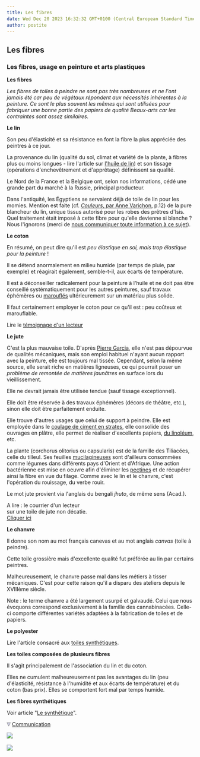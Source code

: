 ```yaml
---
title: Les fibres
date: Wed Dec 20 2023 16:32:32 GMT+0100 (Central European Standard Time)
author: postite
---
```


## Les fibres
### Les fibres, usage en peinture et arts plastiques
 **Les fibres**

_Les fibres de toiles à peindre ne sont pas très nombreuses et ne l'ont jamais été car peu de végétaux répondent aux nécessités inhérentes à la peinture. Ce sont le plus souvent les mêmes qui sont utilisées pour fabriquer une bonne partie des papiers de qualité Beaux-arts car les contraintes sont assez similaires._

**Le lin**

Son peu d'élasticité et sa résistance en font la fibre la plus appréciée des peintres à ce jour.

La provenance du lin (qualité du sol, climat et variété de la plante, à fibres plus ou moins longues - lire l'article sur [l'huile de lin](huiledelin.html)) et son tissage (opérations d'enchevêtrement et d'apprêtage) définissent sa qualité.

Le Nord de la France et la Belgique ont, selon nos informations, cédé une grande part du marché à la Russie, principal producteur.

Dans l'antiquité, les Égyptiens se servaient déjà de toile de lin pour les momies. Mention est faite (cf. [_Couleurs_, par Anne Varichon](livres.html#annevarichon), p.12) de la pure blancheur du lin, unique tissus autorisé pour les robes des prêtres d'Isis. Quel traitement était imposé à cette fibre pour qu'elle devienne si blanche ? Nous l'ignorons (merci de [nous communiquer toute information à ce sujet](ecrire.html)).

**Le coton**

En résumé, on peut dire qu'il est _peu élastique en soi, mais trop élastique pour la peinture_ !

Il se détend anormalement en milieu humide (par temps de pluie, par exemple) et réagirait également, semble-t-il, aux écarts de température.

Il est à déconseiller radicalement pour la peinture à l'huile et ne doit pas être conseillé systématiquement pour les autres peintures, sauf travaux éphémères ou [marouflés](marouflage.html) ultérieurement sur un matériau plus solide.

Il faut certainement employer le coton pour ce qu'il est : peu coûteux et marouflable.

Lire le [témoignage d'un lecteur](courrierdeslecteurs2010c320.html#20101227iz)

**Le jute**

C'est la plus mauvaise toile. D'après [Pierre Garcia](livres.html#pierregarcia), elle n'est pas dépourvue de qualités mécaniques, mais son emploi habituel n'ayant aucun rapport avec la peinture, elle est toujours mal tissée. Cependant, selon la même source, elle serait riche en matières ligneuses, ce qui pourrait poser un _problème de remontée de matières jaunâtres_ en surface lors du vieillissement.

Elle ne devrait jamais être utilisée tendue (sauf tissage exceptionnel).

Elle doit être réservée à des travaux éphémères (décors de théâtre, etc.), sinon elle doit être parfaitement enduite.

Elle trouve d'autres usages que celui de support à peindre. Elle est employée dans le [coulage de ciment en strates](ciment.html#coulage), elle consolide des ouvrages en plâtre, elle permet de réaliser d'excellents papiers, [du linoléum](linoleum.html), etc.

La plante (corchorus olitorius ou capsularis) est de la famille des Tiliacées, celle du tilleul. Ses feuilles [mucilagineuses](mucilage.html) sont d'ailleurs consommées comme légumes dans différents pays d'Orient et d'Afrique. Une action bactérienne est mise en oeuvre afin d'éliminer les [pectines](mucilage.html) et de récupérer ainsi la fibre en vue du filage. Comme avec le lin et le chanvre, c'est l'opération du rouissage, du verbe rouir.

Le mot jute provient via l'anglais du bengali _jhuto_, de même sens (Acad.).

A lire : le courrier d'un lecteur  
sur une toile de jute non décatie.  
[Cliquer ici](courrierdeslecteurs2010c280.html#20101126da)

**Le chanvre**

Il donne son nom au mot français canevas et au mot anglais _canvas_ (toile à peindre).

Cette toile grossière mais d'excellente qualité fut préférée au lin par certains peintres.

Malheureusement, le chanvre passe mal dans les métiers à tisser mécaniques. C'est pour cette raison qu'il a disparu des ateliers depuis le XVIIIème siècle.

Note : le terme chanvre a été largement usurpé et galvaudé. Celui que nous évoquons correspond exclusivement à la famille des cannabinacées. Celle-ci comporte différentes variétés adaptées à la fabrication de toiles et de papiers.

**Le polyester**

Lire l'article consacré aux [toiles synthétiques](synthetiquetoiles.html).

**Les toiles composées de plusieurs fibres**

Il s'agit principalement de l'association du lin et du coton.

Elles ne cumulent malheureusement pas les avantages du lin (peu d'élasticité, résistance à l'humidité et aux écarts de température) et du coton (bas prix). Elles se comportent fort mal par temps humide.

**Les fibres synthétiques**

Voir article "[Le synthétique](synthetiquetoiles.html)".



![](images/flechebas.gif) [Communication](http://www.artrealite.com/annonceurs.htm) 

[![](https://cbonvin.fr/sites/regie.artrealite.com/visuels/campagne1.png)](index-2.html#20131014)

![](https://cbonvin.fr/sites/regie.artrealite.com/visuels/campagne2.png)